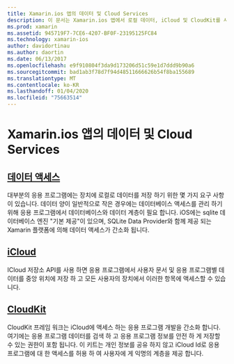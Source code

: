 ```yaml
---
title: Xamarin.ios 앱의 데이터 및 Cloud Services
description: 이 문서는 Xamarin.ios 앱에서 로컬 데이터, iCloud 및 CloudKit를 사용 하는 방법을 설명 하는 가이드로 연결 됩니다.
ms.prod: xamarin
ms.assetid: 945719F7-7CE6-4207-BF0F-23195125FC84
ms.technology: xamarin-ios
author: davidortinau
ms.author: daortin
ms.date: 06/13/2017
ms.openlocfilehash: e9f910804f3da9d173206d51c59e1d7ddd9b90a6
ms.sourcegitcommit: bad1ab3f78d7f94d48511666626b54f8ba155689
ms.translationtype: MT
ms.contentlocale: ko-KR
ms.lasthandoff: 01/04/2020
ms.locfileid: "75663514"
---
```

# <a name="data-and-cloud-services-in-xamarinios-apps"></a>Xamarin.ios 앱의 데이터 및 Cloud Services

## <a name="data-accessiosdata-clouddataindexmd"></a>[데이터 액세스](~/ios/data-cloud/data/index.md)

대부분의 응용 프로그램에는 장치에 로컬로 데이터를 저장 하기 위한 몇 가지 요구 사항이 있습니다. 데이터 양이 일반적으로 작은 경우에는 데이터베이스 액세스를 관리 하기 위해 응용 프로그램에서 데이터베이스와 데이터 계층이 필요 합니다. iOS에는 sqlite 데이터베이스 엔진 "기본 제공"이 있으며, SQLite Data Provider와 함께 제공 되는 Xamarin 플랫폼에 의해 데이터 액세스가 간소화 됩니다.

## <a name="icloudiosdata-cloudintroduction-to-icloudmd"></a>[iCloud](~/ios/data-cloud/introduction-to-icloud.md)

ICloud 저장소 API를 사용 하면 응용 프로그램에서 사용자 문서 및 응용 프로그램별 데이터를 중앙 위치에 저장 하 고 모든 사용자의 장치에서 이러한 항목에 액세스할 수 있습니다.

## <a name="cloudkitiosdata-cloudintro-to-cloudkitmd"></a>[CloudKit](~/ios/data-cloud/intro-to-cloudkit.md)

CloudKit 프레임 워크는 iCloud에 액세스 하는 응용 프로그램 개발을 간소화 합니다. 여기에는 응용 프로그램 데이터를 검색 하 고 응용 프로그램 정보를 안전 하 게 저장할 수 있는 권한이 포함 됩니다. 이 키트는 개인 정보를 공유 하지 않고 iCloud Id로 응용 프로그램에 대 한 액세스를 허용 하 여 사용자에 게 익명의 계층을 제공 합니다.
